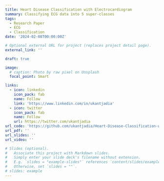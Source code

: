 ```yaml
---
title: Heart Disease Classification with Electrocardiogram
summary: Classifying ECG data into 5 super-classes 
tags:
  - Research Paper
  - ECG
  - Classification
date: '2024-02-08T00:00:00Z'

# Optional external URL for project (replaces project detail page).
external_link: ''

draft: true

image:
  # caption: Photo by raw pixel on Unsplash
  focal_point: Smart

links:
  - icon: linkedin
    icon_pack: fab
    name: Follow
    link: 'https://www.linkedin.com/in/ukantjadia' 
  - icon: twitter
    icon_pack: fab
    name: Follow
    url: https://twitter.com/ukantjadia
url_code: 'https://github.com/ukantjadia/Heart-Disease-Classification-with-Electrocardiogram'
url_pdf: ''
url_slides: ''
url_video: ''

# Slides (optional).
#   Associate this project with Markdown slides.
#   Simply enter your slide deck's filename without extension.
#   E.g. `slides = "example-slides"` references `content/slides/example-slides.md`.
#   Otherwise, set `slides = ""`.
# slides: example
---
```

